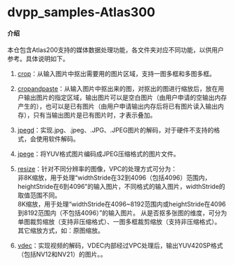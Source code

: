 #  dvpp_samples-Atlas300

#### 介绍
本仓包含Atlas200支持的媒体数据处理功能，各文件夹对应不同功能，以供用户参考。具体说明如下。

1. [crop](https://gitee.com/ascend/samples/blob/master/dvpp_samples/for_atlas300_1.7x.0.0_c++/crop/readme.md)：从输入图片中抠出需要用的图片区域，支持一图多框和多图多框。

2. [cropandpaste](https://gitee.com/ascend/samples/blob/master/dvpp_samples/for_atlas300_1.7x.0.0_c++/cropandpaste/readme.md)：从输入图片中抠出来的图，对抠出的图进行缩放后，放在用户输出图片的指定区域，输出图片可以是空白图片（由用户申请的空输出内存产生的），也可以是已有图片（由用户申请输出内存后将已有图片读入输出内存），只有当输出图片是已有图片时，才表示叠加。

3. [jpegd](https://gitee.com/ascend/samples/blob/master/dvpp_samples/for_atlas300_1.7x.0.0_c++/jpegd/readme.md)：实现.jpg、.jpeg、.JPG、.JPEG图片的解码，对于硬件不支持的格式，会使用软件解码。

4. [jpege](https://gitee.com/ascend/samples/tree/master/dvpp_samples/for_atlas300_1.7x.0.0_c++/jpege)：将YUV格式图片编码成JPEG压缩格式的图片文件。

5. [resize](https://gitee.com/ascend/samples/blob/master/dvpp_samples/for_atlas300_1.7x.0.0_c++/resize/readme.md)：针对不同分辨率的图像，VPC的处理方式可分为：     
非8K缩放，用于处理“widthStride在32到4096（包括4096）范围内，heightStride在6到4096”的输入图片，不同格式的输入图片，widthStride的取值范围不同。     
8K缩放，用于处理“widthStride在4096~8192范围内或heightStride在4096到8192范围内（不包括4096）”的输入图片。
从是否抠多张图的维度，可分为单图裁剪缩放（支持非压缩格式）、一图多框裁剪缩放（支持非压缩格式）。     
其它缩放方式，如：原图缩放。

6. [vdec](https://gitee.com/ascend/samples/blob/master/dvpp_samples/for_atlas300_1.7x.0.0_c++/vdec/readme.md)：实现视频的解码，VDEC内部经过VPC处理后，输出YUV420SP格式（包括NV12和NV21）的图片。。
